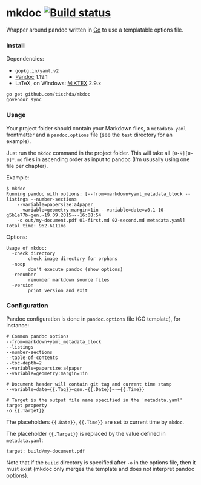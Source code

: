 ﻿# mkdoc [![Build status](https://ci.appveyor.com/api/projects/status/61kyx64nk6gnqpk0?svg=true)](https://ci.appveyor.com/project/tischda/mkdoc)

Wrapper around pandoc written in [Go](https://www.golang.org) to use a templatable options file.

### Install

Dependencies:

* `gopkg.in/yaml.v2`
* [Pandoc](https://github.com/jgm/pandoc/releases) 1.19.1
* LaTeX, on Windows: [MiKTEX](http://miktex.org/download) 2.9.x

~~~
go get github.com/tischda/mkdoc
govendor sync
~~~

### Usage

Your project folder should contain your Markdown files, a `metadata.yaml` frontmatter and a `pandoc.options`
file (see the `test` directory for an example).

Just run the `mkdoc` command in the project folder. This will take all `[0-9][0-9]*.md` files in ascending order
as input to pandoc (I'm ususally using one file per chapter).

Example:

~~~
$ mkdoc
Running pandoc with options: [--from=markdown+yaml_metadata_block --listings --number-sections
    --variable=papersize:a4paper
    --variable=geometry:margin=1in --variable=date=v0.1-10-g5b1e77b~gen.~19.09.2015~-~16:08:54
    -o out/my-document.pdf 01-first.md 02-second.md metadata.yaml]
Total time: 962.6111ms
~~~

Options:

~~~
Usage of mkdoc:
  -check directory
        check image directory for orphans
  -noop
        don't execute pandoc (show options)
  -renumber
        renumber markdown source files
  -version
        print version and exit
~~~

### Configuration

Pandoc configuration is done in `pandoc.options` file (GO template), for instance:

~~~
# Common pandoc options
--from=markdown+yaml_metadata_block
--listings
--number-sections
--table-of-contents
--toc-depth=2
--variable=papersize:a4paper
--variable=geometry:margin=1in

# Document header will contain git tag and current time stamp
--variable=date={{.Tag}}~gen.~{{.Date}}~-~{{.Time}}

# Target is the output file name specified in the 'metadata.yaml' target property
-o {{.Target}}
~~~

The placeholders `{{.Date}}`, `{{.Time}}` are set to current time by `mkdoc`.

The placeholder `{{.Target}}` is replaced by the value defined in `metadata.yaml`:

~~~
target: build/my-document.pdf
~~~

Note that if the `build` directory is specified after `-o` in the options file,
then it must exist (mkdoc only merges the template and does not interpret pandoc options).
